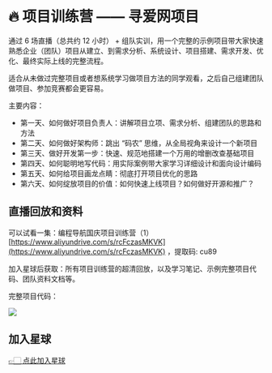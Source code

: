 # 🔥 项目训练营 —— 寻爱网项目

通过 6 场直播（总共约 12 小时） + 组队实训，用一个完整的示例项目带大家快速熟悉企业（团队）项目从建立、到需求分析、系统设计、项目搭建、需求开发、优化、最终实际上线的完整流程。

适合从未做过完整项目或者想系统学习做项目方法的同学观看，之后自己组建团队做项目、参加竞赛都会更容易。

主要内容：

- 第一天、如何做好项目负责人：讲解项目立项、需求分析、组建团队的思路和方法
- 第二天、如何做好架构师：跳出 “码农” 思维，从全局视角来设计一个新项目
- 第三天、做好开发第一步：快速、规范地搭建一个万用的增删改查基础项目
- 第四天、如何聪明地写代码：用实际案例带大家学习详细设计和面向设计编码
- 第五天、如何给项目画龙点睛：彻底打开项目优化的思路
- 第六天、如何绽放项目的价值：如何快速上线项目？如何做好开源和推广？



## 直播回放和资料

可以试看一集：编程导航国庆项目训练营（1）[https://www.aliyundrive.com/s/rcFczasMKVK](https://www.aliyundrive.com/s/rcFczasMKVK) ，提取码: cu89

加入星球后获取：所有项目训练营的超清回放，以及学习笔记、示例完整项目代码、团队资料文档等。

完整项目代码：

![](https://yupi.icu/img/1664626685988-629cd945-f423-480b-8194-5bad1d98cff8.png)



## 加入星球

[👉🏻 点此加入星球](/加入星球.md)
